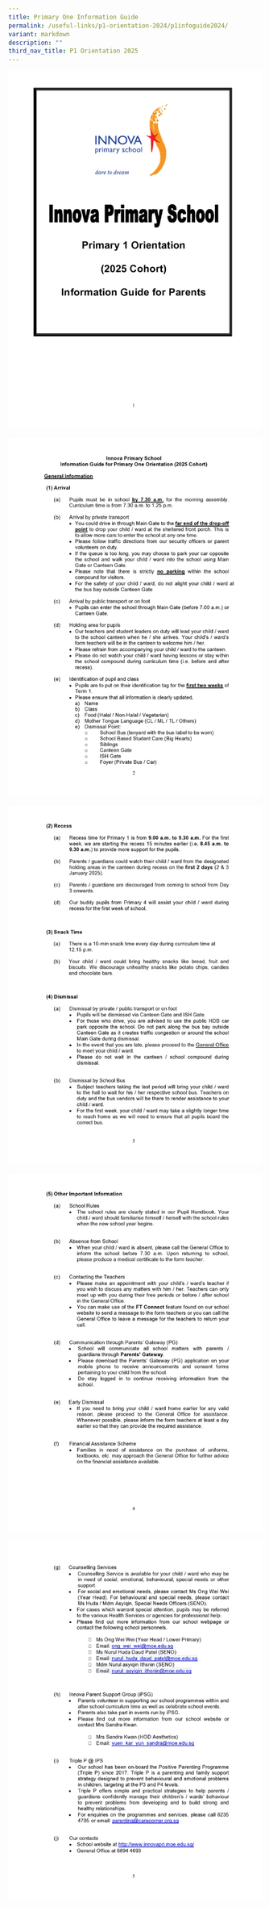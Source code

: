 ```yaml
---
title: Primary One Information Guide
permalink: /useful-links/p1-orientation-2024/p1infoguide2024/
variant: markdown
description: ""
third_nav_title: P1 Orientation 2025
---
```

![](/images/page0001.jpg)

![](/images/page0002.jpg)

![](/images/page0003.jpg)

![](/images/page0004.jpg)

![](/images/page0005.jpg)